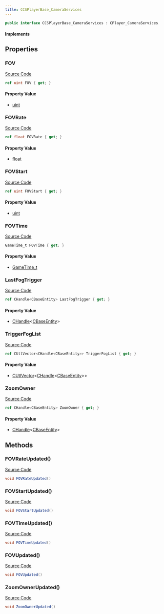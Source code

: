 ```yaml
---
title: CCSPlayerBase_CameraServices
---
```


```csharp
public interface CCSPlayerBase_CameraServices : CPlayer_CameraServices, CPlayerPawnComponent, ISchemaClass<CPlayerPawnComponent>, ISchemaClass<CPlayer_CameraServices>, ISchemaClass<CCSPlayerBase_CameraServices>, ISchemaField, ISchemaClass, INativeHandle
```

#### Implements

## Properties

### FOV

[Source Code](https://github.com/swiftly-solution/swiftlys2/blob/main/managed/src/SwiftlyS2.Generated/Schemas/Interfaces/CCSPlayerBase_CameraServices.cs#L17)

```csharp
ref uint FOV { get; }
```

#### Property Value

- [uint](https://learn.microsoft.com/dotnet/api/system.uint32)

### FOVRate

[Source Code](https://github.com/swiftly-solution/swiftlys2/blob/main/managed/src/SwiftlyS2.Generated/Schemas/Interfaces/CCSPlayerBase_CameraServices.cs#L23)

```csharp
ref float FOVRate { get; }
```

#### Property Value

- [float](https://learn.microsoft.com/dotnet/api/system.single)

### FOVStart

[Source Code](https://github.com/swiftly-solution/swiftlys2/blob/main/managed/src/SwiftlyS2.Generated/Schemas/Interfaces/CCSPlayerBase_CameraServices.cs#L19)

```csharp
ref uint FOVStart { get; }
```

#### Property Value

- [uint](https://learn.microsoft.com/dotnet/api/system.uint32)

### FOVTime

[Source Code](https://github.com/swiftly-solution/swiftlys2/blob/main/managed/src/SwiftlyS2.Generated/Schemas/Interfaces/CCSPlayerBase_CameraServices.cs#L21)

```csharp
GameTime_t FOVTime { get; }
```

#### Property Value

- [GameTime_t](/docs/api/shared/schemadefinitions/gametime_t)

### LastFogTrigger

[Source Code](https://github.com/swiftly-solution/swiftlys2/blob/main/managed/src/SwiftlyS2.Generated/Schemas/Interfaces/CCSPlayerBase_CameraServices.cs#L29)

```csharp
ref CHandle<CBaseEntity> LastFogTrigger { get; }
```

#### Property Value

- [CHandle](/docs/api/shared/natives/chandle-1)<[CBaseEntity](/docs/api/shared/schemadefinitions/cbaseentity)>

### TriggerFogList

[Source Code](https://github.com/swiftly-solution/swiftlys2/blob/main/managed/src/SwiftlyS2.Generated/Schemas/Interfaces/CCSPlayerBase_CameraServices.cs#L27)

```csharp
ref CUtlVector<CHandle<CBaseEntity>> TriggerFogList { get; }
```

#### Property Value

- [CUtlVector](/docs/api/-1)<[CHandle](/docs/api/shared/natives/chandle-1)<[CBaseEntity](/docs/api/shared/schemadefinitions/cbaseentity)>>

### ZoomOwner

[Source Code](https://github.com/swiftly-solution/swiftlys2/blob/main/managed/src/SwiftlyS2.Generated/Schemas/Interfaces/CCSPlayerBase_CameraServices.cs#L25)

```csharp
ref CHandle<CBaseEntity> ZoomOwner { get; }
```

#### Property Value

- [CHandle](/docs/api/shared/natives/chandle-1)<[CBaseEntity](/docs/api/shared/schemadefinitions/cbaseentity)>

## Methods

### FOVRateUpdated()

[Source Code](https://github.com/swiftly-solution/swiftlys2/blob/main/managed/src/SwiftlyS2.Generated/Schemas/Interfaces/CCSPlayerBase_CameraServices.cs#L34)

```csharp
void FOVRateUpdated()
```

### FOVStartUpdated()

[Source Code](https://github.com/swiftly-solution/swiftlys2/blob/main/managed/src/SwiftlyS2.Generated/Schemas/Interfaces/CCSPlayerBase_CameraServices.cs#L32)

```csharp
void FOVStartUpdated()
```

### FOVTimeUpdated()

[Source Code](https://github.com/swiftly-solution/swiftlys2/blob/main/managed/src/SwiftlyS2.Generated/Schemas/Interfaces/CCSPlayerBase_CameraServices.cs#L33)

```csharp
void FOVTimeUpdated()
```

### FOVUpdated()

[Source Code](https://github.com/swiftly-solution/swiftlys2/blob/main/managed/src/SwiftlyS2.Generated/Schemas/Interfaces/CCSPlayerBase_CameraServices.cs#L31)

```csharp
void FOVUpdated()
```

### ZoomOwnerUpdated()

[Source Code](https://github.com/swiftly-solution/swiftlys2/blob/main/managed/src/SwiftlyS2.Generated/Schemas/Interfaces/CCSPlayerBase_CameraServices.cs#L35)

```csharp
void ZoomOwnerUpdated()
```

